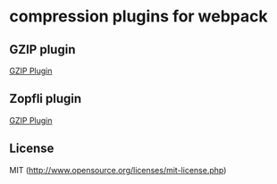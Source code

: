 # compression plugins for webpack

## GZIP plugin
[GZIP Plugin](https://github.com/webpack/compression-webpack-plugin/plugins/gzip-compression-plugin)

## Zopfli plugin
[GZIP Plugin](https://github.com/webpack/compression-webpack-plugin/plugins/zopfli-compression-plugin)

## License

MIT (http://www.opensource.org/licenses/mit-license.php)
